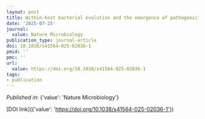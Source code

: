 ```yaml
---
layout: post
title: Within-host bacterial evolution and the emergence of pathogenicity
date: '2025-07-25'
journal:
  value: Nature Microbiology
publication_type: journal-article
doi: 10.1038/s41564-025-02036-1
pmid: ''
pmc: ''
url:
  value: https://doi.org/10.1038/s41564-025-02036-1
tags:
- publication
---
```


*Published in*: {'value': 'Nature Microbiology'}

[DOI link]({'value': 'https://doi.org/10.1038/s41564-025-02036-1'})


